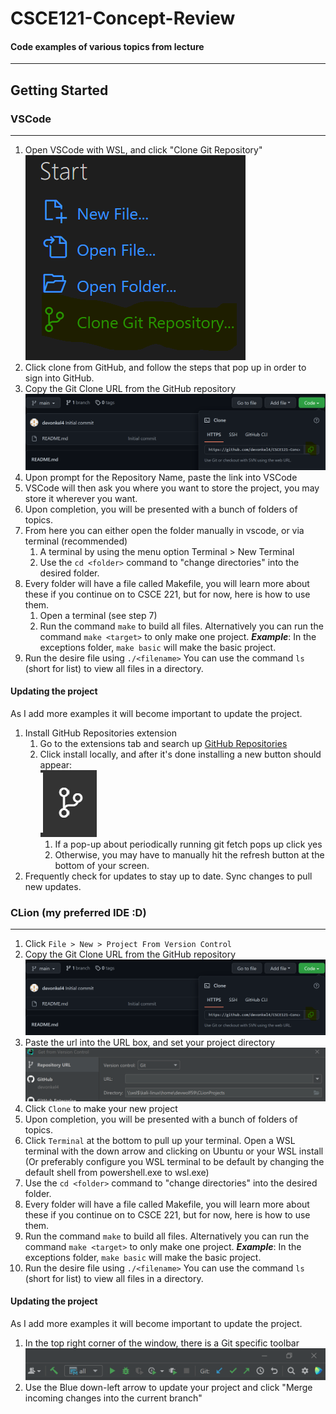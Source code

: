 # CSCE121-Concept-Review
#### Code examples of various topics from lecture
____________________________________

## Getting Started
### VSCode
_____
1. Open VSCode with WSL, and click "Clone Git Repository" <br /> ![Step 1](/IGNORE_backend_files/vscode1.png)
2. Click clone from GitHub, and follow the steps that pop up in order to sign into GitHub.
3. Copy the Git Clone URL from the GitHub repository ![Step 3](/IGNORE_backend_files/vscode2.png)
4. Upon prompt for the Repository Name, paste the link into VSCode
5. VSCode will then ask you where you want to store the project, you may store it wherever you want.
6. Upon completion, you will be presented with a bunch of folders of topics.
7. From here you can either open the folder manually in vscode, or via terminal (recommended)
   1. A terminal by using the menu option Terminal > New Terminal
   2. Use the `cd <folder>` command to "change directories" into the desired folder.
8. Every folder will have a file called Makefile, you will learn more about these if you continue on to CSCE 221, but for now, here is how to use them.
   1. Open a terminal (see step 7)
   2. Run the command `make` to build all files. Alternatively you can run the command `make <target>` to only make one project. _**Example**_: In the exceptions folder, `make basic` will make the basic project.
9. Run the desire file using `./<filename>` You can use the command `ls` (short for list) to view all files in a directory.
#### Updating the project
As I add more examples it will become important to update the project.
1. Install GitHub Repositories extension
   1. Go to the extensions tab and search up [GitHub Repositories](https://marketplace.visualstudio.com/items?itemName=GitHub.remotehub)
   2. Click install locally, and after it's done installing a new button should appear: <br /> ![Sidebar](/IGNORE_backend_files/vscode3.png)
      1. If a pop-up about periodically running git fetch pops up click yes
      2. Otherwise, you may have to manually hit the refresh button at the bottom of your screen.
2. Frequently check for updates to stay up to date. Sync changes to pull new updates.
### CLion  (my preferred IDE :D)
______________
1. Click `File > New > Project From Version Control`
2. Copy the Git Clone URL from the GitHub repository ![Step 2](/IGNORE_backend_files/vscode2.png)
3. Paste the url into the URL box, and set your project directory ![Step 3](/IGNORE_backend_files/clion1.png)
4. Click `Clone` to make your new project
5. Upon completion, you will be presented with a bunch of folders of topics.
6. Click `Terminal` at the bottom to pull up your terminal. Open a WSL terminal with the down arrow and clicking on Ubuntu or your WSL install (Or preferably configure you WSL terminal to be default by changing the default shell from powershell.exe to wsl.exe)
7. Use the `cd <folder>` command to "change directories" into the desired folder.
8. Every folder will have a file called Makefile, you will learn more about these if you continue on to CSCE 221, but for now, here is how to use them.
9. Run the command `make` to build all files. Alternatively you can run the command `make <target>` to only make one project. _**Example**_: In the exceptions folder, `make basic` will make the basic project.
10. Run the desire file using `./<filename>` You can use the command `ls` (short for list) to view all files in a directory.
#### Updating the project
As I add more examples it will become important to update the project.
1. In the top right corner of the window, there is a Git specific toolbar ![Update 1](/IGNORE_backend_files/clion2.png)
2. Use the Blue down-left arrow to update your project and click "Merge incoming changes into the current branch"
